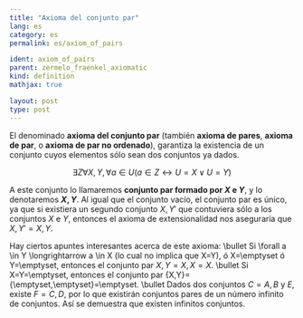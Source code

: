 ```yaml
---
title: "Axioma del conjunto par"
lang: es
category: es
permalink: es/axiom_of_pairs

ident: axiom_of_pairs
parent: zermelo_fraenkel_axiomatic
kind: definition
mathjax: true

layout: post
type: post
---
```


El denominado **axioma del conjunto par** (también **axioma de pares**, **axioma de par**, o **axioma de par no ordenado**), garantiza la existencia de un conjunto cuyos elementos sólo sean dos conjuntos ya dados.

$$\exists Z \forall X,Y, \forall a \in U(a \in Z \longleftrightarrow U = X \vee U = Y)$$

A este conjunto lo llamaremos **conjunto par formado por $X$ e $Y$**, y lo denotaremos **${X,Y}$**. Al igual que el conjunto vacío, el conjunto par es único, ya que si existiera un segundo conjunto ${X,Y}'$ que contuviera sólo a los conjuntos $X$ e $Y$, entonces el axioma de extensionalidad nos aseguraría que ${X,Y}'={X,Y}$.

Hay ciertos apuntes interesantes acerca de este axioma:
\bullet Si \forall a \in Y \longrightarrow a \in X (lo cual no implica que X=Y), ó X=\emptyset ó Y=\emptyset, entonces el conjunto par ${X,Y}={X,X}=X$.
\bullet Si X=Y=\emptyset, entonces el conjunto par {X,Y}={\emptyset,\emptyset}=\emptyset.
\bullet Dados dos conjuntos $C={A,B}$ y $E$, existe $F={C,D}$, por lo que existirán conjuntos pares de un número infinito de conjuntos. Así se demuestra que existen infinitos conjuntos.